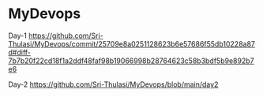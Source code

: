# MyDevops
Day-1
https://github.com/Sri-Thulasi/MyDevops/commit/25709e8a0251128623b6e57686f55db10228a87d#diff-7b7b20f22cd18f1a2ddf48faf98b19066998b28764623c58b3bdf5b9e892b7e6

Day-2
https://github.com/Sri-Thulasi/MyDevops/blob/main/day2


